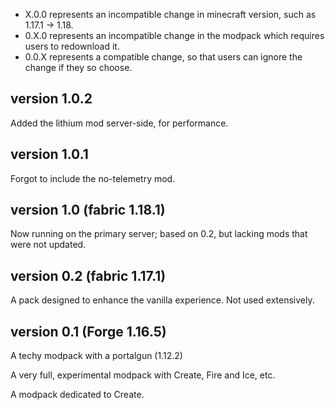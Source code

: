 - X.0.0 represents an incompatible change in minecraft version, such as 1.17.1 -> 1.18.
- 0.X.0 represents an incompatible change in the modpack which requires users to redownload it.
- 0.0.X represents a compatible change, so that users can ignore the change if they so choose.

version 1.0.2
-------------

Added the lithium mod server-side, for performance.

version 1.0.1
-----------------------------

Forgot to include the no-telemetry mod.

version 1.0 (fabric 1.18.1)
---------------------------

Now running on the primary server; based on 0.2, but lacking mods that were not updated. 

version 0.2 (fabric 1.17.1)
---------------------------

A pack designed to enhance the vanilla experience. Not used extensively.

version 0.1 (Forge 1.16.5)
--------------------------

A techy modpack with a portalgun (1.12.2)

A very full, experimental modpack with Create, Fire and Ice, etc.

A modpack dedicated to Create.